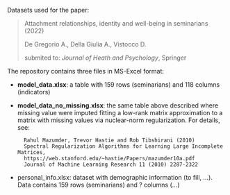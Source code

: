 Datasets used for the paper: 

> Attachment relationships, identity and well-being in seminarians (2022)
> 
> De Gregorio A., Della Giulia A., Vistocco D.
> 
> submited to: _Journal of Heath and Psychology_, Springer
> 

The repository contains three files in MS-Excel format:

- **model_data.xlsx**: a table with 159 rows (seminarians) and 118 columns (indicators)

- **model_data_no_missing.xlsx**: the same table above described where missing value were imputed fitting a low-rank matrix approximation to a matrix with missing values via nuclear-norm regularization. For details, see:

        Rahul Mazumder, Trevor Hastie and Rob Tibshirani (2010)
        Spectral Regularization Algorithms for Learning Large Incomplete Matrices,
        https://web.stanford.edu/~hastie/Papers/mazumder10a.pdf
        Journal of Machine Learning Research 11 (2010) 2287-2322
    
- personal_info.xlsx: dataset with demographic information (to fill, ...). Data contains 159 rows (seminarians) and ? columns (...)
